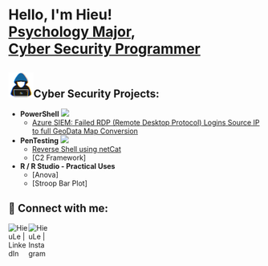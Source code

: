 <h1>Hello, I'm Hieu! <br/><a href="https://www.linkedin.com/in/lehieuhtl/">Psychology Major</a>, <br/><a href="https://github.com/lehieuhtl">Cyber Security Programmer</a>

<h2><picture><img src = "https://github.com/0xAbdulKhalid/0xAbdulKhalid/raw/main/assets/mdImages/about_me.gif" width = 50px></picture>Cyber Security Projects:</h2>

- <b>PowerShell</b> <picture><img src = "https://www.winwire.com/wp-content/uploads/2022/03/New_Blogs4_Powershell.jpg" width = 50px></picture>
  - [Azure SIEM: Failed RDP (Remote Desktop Protocol) Logins Source IP to full GeoData Map Conversion](https://github.com/lehieuhtl/SIEM-Sentinel)
- <b>PenTesting</b>  <picture><img src = "https://img.wattpad.com/cover/6293391-176-k98524.jpg" width = 50px></picture>
  - [Reverse Shell using netCat](https://github.com/lehieuhtl/rsnetCat)
  - [C2 Framework]
- <b>R / R Studio - Practical Uses</b>
  - [Anova]
  - [Stroop Bar Plot]
<h2> 🤳 Connect with me:</h2>

[<img align="left" alt="HieuLe | LinkedIn" width="40px" src="https://cdn.jsdelivr.net/npm/simple-icons@v3/icons/linkedin.svg" />][linkedin]
[<img align="left" alt="HieuLe | Instagram" width="40px" src="https://cdn.jsdelivr.net/npm/simple-icons@v3/icons/instagram.svg" />][instagram]


[instagram]: https://www.instagram.com/hieule.pl/
[linkedin]: https://linkedin.com/in/lehieuhtl

<!--




- 🔭 I’m currently working on ...
- 🌱 I’m currently learning ...
- 👯 I’m looking to collaborate on ...
- 🤔 I’m looking for help with ...
- 💬 Ask me about ...
- 📫 How to reach me: ...
- 😄 Pronouns: ...
- ⚡ Fun fact: ...
-->
